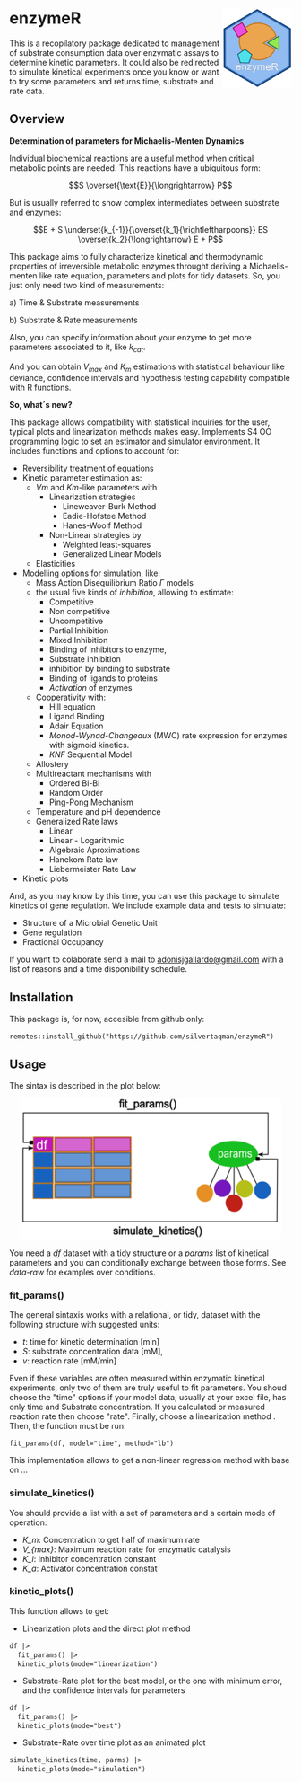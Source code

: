 # enzymeR <a href="https://github.com/silvertaqman/enzymeR"><img src="man/figures/enzymeR.png" align="right" height="140" /></a>

This is a recopilatory package dedicated to management of substrate consumption data over enzymatic assays to determine kinetic parameters. It could also be redirected to simulate kinetical experiments once you know or want to try some parameters and returns time, substrate and rate data. 
## Overview

**Determination of parameters for Michaelis-Menten Dynamics**

Individual biochemical reactions are a useful method when critical metabolic points are needed. This reactions have a ubiquitous form:

$$S \overset{\text{E}}{\longrightarrow} P$$

But is usually referred to show complex intermediates between substrate and enzymes:

$$E + S \underset{k_{-1}}{\overset{k_1}{\rightleftharpoons}} ES \overset{k_2}{\longrightarrow} E + P$$

This package aims to fully characterize kinetical and thermodynamic properties of irreversible metabolic enzymes throught deriving a Michaelis-menten like rate equation, parameters and plots for tidy datasets. So, you just only need two kind of measurements: 

a) Time & Substrate measurements

b) Substrate & Rate measurements

Also, you can specify information about your enzyme to get more parameters associated to it, like $k_{cat}$.

And you can obtain $V_{max}$ and $K_m$ estimations with statistical behaviour like deviance, confidence intervals and hypothesis testing capability compatible with R functions.

**So, what´s new?**

This package allows compatibility with statistical inquiries for the user, typical plots and linearization methods makes easy. Implements S4 OO programming logic to set an estimator and simulator environment. It includes functions and options to account for:

- Reversibility treatment of equations
- Kinetic parameter estimation as:
  - $Vm$ and $Km$-like parameters with
    + Linearization strategies
      + Lineweaver-Burk Method
      + Eadie-Hofstee Method
      + Hanes-Woolf Method
    + Non-Linear strategies by
      + Weighted least-squares
      + Generalized Linear Models
  - Elasticities
- Modelling options for simulation, like:
  - Mass Action Disequilibrium Ratio $\Gamma$ models
  - the usual five kinds of *inhibition*, allowing to estimate:
    + Competitive
    + Non competitive
    + Uncompetitive
    + Partial Inhibition
    + Mixed Inhibition
    + Binding of inhibitors to enzyme,
    + Substrate inhibition
    + inhibition by binding to substrate
    + Binding of ligands to proteins
    + *Activation* of enzymes
  - Cooperativity with:
    + Hill equation
    + Ligand Binding
    + Adair Equation
    + *Monod-Wynad-Changeaux* (MWC) rate expression for enzymes with sigmoid kinetics.
    + *KNF* Sequential Model
  - Allostery
  - Multireactant mechanisms with
    + Ordered Bi-Bi
    + Random Order
    + Ping-Pong Mechanism
  - Temperature and pH dependence
  - Generalized Rate laws
    + Linear
    + Linear - Logarithmic
    + Algebraic Aproximations
    + Hanekom Rate law
    + Liebermeister Rate Law
- Kinetic plots

And, as you may know by this time, you can use this package to simulate kinetics of gene regulation. We include example data and tests to simulate:

- Structure of a Microbial Genetic Unit
- Gene regulation
- Fractional Occupancy

If you want to colaborate send a mail to [adonisjgallardo@gmail.com](adonisjgallardo@gmail.com) with a list of reasons and a time disponibility schedule.

## Installation

This package is, for now, accesible from github only:

```
remotes::install_github("https://github.com/silvertaqman/enzymeR")
```

## Usage
The sintax is described in the plot below:

<p align="center">
  <a href="https://github.com/silvertaqman/enzymeR">
    <img src="man/figures/howto.png" height="250" />
  </a>
</p>


You need a *df* dataset with a tidy structure or a *params* list of kinetical parameters and you can conditionally exchange between those forms. See *data-raw* for examples over conditions.

### fit_params()

The general sintaxis works with a relational, or tidy, dataset with the following structure with suggested units:

- *t*: time for kinetic determination [min]
- *S*: substrate concentration data [mM],
- *v*: reaction rate [mM/min]

Even if these variables are often measured within enzymatic kinetical experiments, only two of them are truly useful to fit parameters. You shoud choose the "time" options if your model data, usually at your excel file, has only time and Substrate concentration. If you calculated or measured reaction rate then choose "rate". Finally, choose a linearization method . Then, the function must be run:
```
fit_params(df, model="time", method="lb")
```
This implementation allows to get a non-linear regression method with base on ... 

### simulate_kinetics()
You should provide a list with a set of parameters and a certain mode of operation:
- *K_m*: Concentration to get half of maximum rate
- *V_{max}*: Maximum reaction rate for enzymatic catalysis
- *K_i*: Inhibitor concentration constant
- *K_a*: Activator concentration constat

### kinetic_plots()
This function allows to get:
- Linearization plots and the direct plot method
```
df |>
  fit_params() |>
  kinetic_plots(mode="linearization")
```
  
- Substrate-Rate plot for the best model, or the one with minimum error, and the confidence intervals for parameters
```
df |>
  fit_params() |>
  kinetic_plots(mode="best")
```
 
- Substrate-Rate over time plot as an animated plot
```
simulate_kinetics(time, parms) |>
  kinetic_plots(mode="simulation")
```
